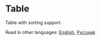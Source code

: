 # Table

Table with sorting support.

Read in other languages: [English](README.md), [Русский](README.ru.md).

